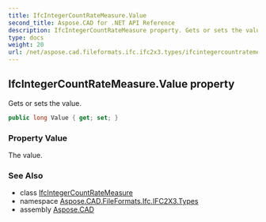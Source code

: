 ```yaml
---
title: IfcIntegerCountRateMeasure.Value
second_title: Aspose.CAD for .NET API Reference
description: IfcIntegerCountRateMeasure property. Gets or sets the value
type: docs
weight: 20
url: /net/aspose.cad.fileformats.ifc.ifc2x3.types/ifcintegercountratemeasure/value/
---
```

## IfcIntegerCountRateMeasure.Value property

Gets or sets the value.

```csharp
public long Value { get; set; }
```

### Property Value

The value.

### See Also

* class [IfcIntegerCountRateMeasure](../)
* namespace [Aspose.CAD.FileFormats.Ifc.IFC2X3.Types](../../ifcintegercountratemeasure/)
* assembly [Aspose.CAD](../../../)


